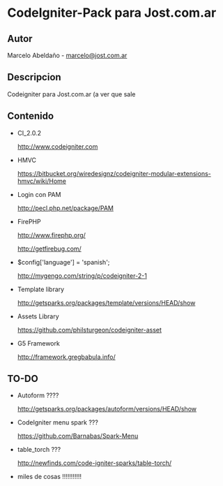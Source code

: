 CodeIgniter-Pack para Jost.com.ar
==================

Autor
------

Marcelo Abeldaño - <marcelo@jost.com.ar>

Descripcion
-----------

Codeigniter para Jost.com.ar (a ver que sale


Contenido
--------
* CI_2.0.2

	http://www.codeigniter.com
	
* HMVC 

	https://bitbucket.org/wiredesignz/codeigniter-modular-extensions-hmvc/wiki/Home

* Login con PAM

	http://pecl.php.net/package/PAM


* FirePHP

	http://www.firephp.org/

	http://getfirebug.com/


* $config['language']	= 'spanish'; 
	
	http://mygengo.com/string/p/codeigniter-2-1


* Template library 

	http://getsparks.org/packages/template/versions/HEAD/show


* Assets Library

	https://github.com/philsturgeon/codeigniter-asset	
	
	
* G5 Framework

	http://framework.gregbabula.info/
	
	
TO-DO
---------------------------

* Autoform ????
	
	http://getsparks.org/packages/autoform/versions/HEAD/show

* CodeIgniter menu spark ???

	https://github.com/Barnabas/Spark-Menu
	
* table_torch ???

	http://newfinds.com/code-igniter-sparks/table-torch/

* miles de cosas !!!!!!!!!!!

